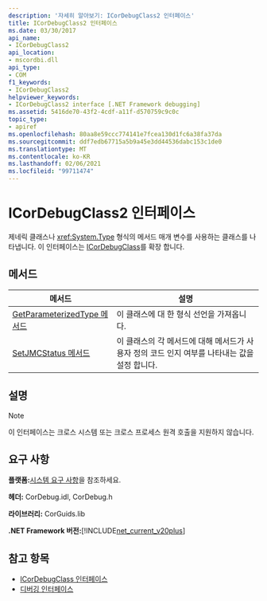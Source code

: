 ```yaml
---
description: '자세히 알아보기: ICorDebugClass2 인터페이스'
title: ICorDebugClass2 인터페이스
ms.date: 03/30/2017
api_name:
- ICorDebugClass2
api_location:
- mscordbi.dll
api_type:
- COM
f1_keywords:
- ICorDebugClass2
helpviewer_keywords:
- ICorDebugClass2 interface [.NET Framework debugging]
ms.assetid: 5416de70-43f2-4cdf-a11f-d570759c9c0c
topic_type:
- apiref
ms.openlocfilehash: 80aa8e59ccc774141e7fcea130d1fc6a38fa37da
ms.sourcegitcommit: ddf7edb67715a5b9a45e3dd44536dabc153c1de0
ms.translationtype: MT
ms.contentlocale: ko-KR
ms.lasthandoff: 02/06/2021
ms.locfileid: "99711474"
---
```

# <a name="icordebugclass2-interface"></a>ICorDebugClass2 인터페이스

제네릭 클래스나 <xref:System.Type> 형식의 메서드 매개 변수를 사용하는 클래스를 나타냅니다. 이 인터페이스는 [ICorDebugClass](icordebugclass-interface.md)를 확장 합니다.  
  
## <a name="methods"></a>메서드  
  
|메서드|설명|  
|------------|-----------------|  
|[GetParameterizedType 메서드](icordebugclass2-getparameterizedtype-method.md)|이 클래스에 대 한 형식 선언을 가져옵니다.|  
|[SetJMCStatus 메서드](icordebugclass2-setjmcstatus-method.md)|이 클래스의 각 메서드에 대해 메서드가 사용자 정의 코드 인지 여부를 나타내는 값을 설정 합니다.|  
  
## <a name="remarks"></a>설명  
  
> [!NOTE]
> 이 인터페이스는 크로스 시스템 또는 크로스 프로세스 원격 호출을 지원하지 않습니다.  
  
## <a name="requirements"></a>요구 사항  

 **플랫폼:**[시스템 요구 사항](../../get-started/system-requirements.md)을 참조하세요.  
  
 **헤더:** CorDebug.idl, CorDebug.h  
  
 **라이브러리:** CorGuids.lib  
  
 **.NET Framework 버전:**[!INCLUDE[net_current_v20plus](../../../../includes/net-current-v20plus-md.md)]  
  
## <a name="see-also"></a>참고 항목

- [ICorDebugClass 인터페이스](icordebugclass-interface.md)
- [디버깅 인터페이스](debugging-interfaces.md)
